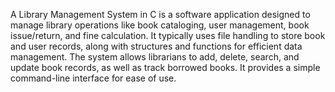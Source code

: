 A Library Management System in C is a software application designed to manage library operations like book cataloging, user management, book issue/return, and fine calculation. It typically uses file handling to store book and user records, along with structures and functions for efficient data management. The system allows librarians to add, delete, search, and update book records, as well as track borrowed books. It provides a simple command-line interface for ease of use.
